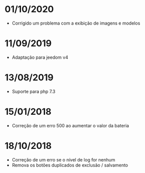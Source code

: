# 01/10/2020

- Corrigido um problema com a exibição de imagens e modelos

# 11/09/2019

- Adaptação para jeedom v4

# 13/08/2019

- Suporte para php 7.3

# 15/01/2018

- Correção de um erro 500 ao aumentar o valor da bateria

# 18/10/2018

- Correção de um erro se o nível de log for nenhum
- Remova os botões duplicados de exclusão / salvamento

